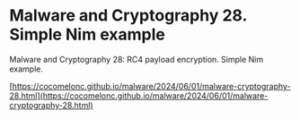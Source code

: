 # Malware and Cryptography 28. Simple Nim example

Malware and Cryptography 28: RC4 payload encryption. Simple Nim example.        

[https://cocomelonc.github.io/malware/2024/06/01/malware-cryptography-28.html](https://cocomelonc.github.io/malware/2024/06/01/malware-cryptography-28.html)     